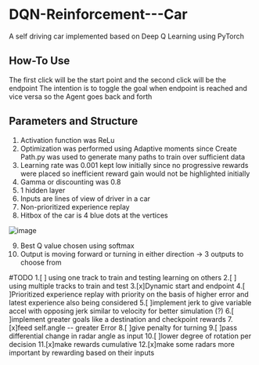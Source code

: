 # DQN-Reinforcement---Car
A self driving car implemented based on Deep Q Learning using PyTorch

## How-To Use
The first click will be the start point and the second click will be the endpoint
The intention is to toggle the goal when endpoint is reached and vice versa so the Agent goes back and forth

## Parameters and Structure
1. Activation function was ReLu
2. Optimization was performed using Adaptive moments since Create Path.py was used to generate many paths to train over sufficient data
3. Learning rate was 0.001 kept low initially since no progressive rewards were placed so inefficient reward gain would not be highlighted initially
4. Gamma or discounting was 0.8
5. 1 hidden layer
6. Inputs are lines of view of driver in a car
7. Non-prioritized experience replay
8. Hitbox of the car is 4 blue dots at the vertices



![image](https://github.com/Saahir999/DQN-Reinforcement---Car/assets/77979559/a83a2983-d972-477d-9639-a0958d4b4c95)



9. Best Q value chosen using softmax
10. Output is moving forward or turning in either direction -> 3 outputs to choose from

#TODO
1.[ ] using one track to train and testing learning on others
2.[ ] using multiple tracks to train and test
3.[x]Dynamic start and endpoint
4.[ ]Prioritized experience replay with priority on the basis of higher error and latest experience also being considered
5.[ ]implement jerk to give variable accel with opposing jerk similar to velocity for better simulation (?)
6.[ ]implement greater goals like a destination and checkpoint rewards
7.[x]feed self.angle -- greater Error
8.[ ]give penalty for turning 
9.[ ]pass differential change in radar angle as input
10.[ ]lower degree of rotation per decision
11.[x]make rewards cumulative
12.[x]make some radars more important by rewarding based on their inputs
